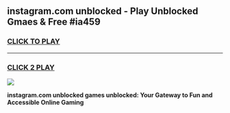 
## instagram.com unblocked - Play Unblocked Gmaes & Free #ia459
<h3>
<a href="https://news.freeplayer.one?title=instagram.com_unblocked&ref=24F">CLICK TO PLAY</a></h3>
<hr>

<h3>
<a href="https://news.freeplayer.one?title=instagram.com_unblocked&ref=24F">CLICK 2 PLAY</a>
  
</h3>

<a href="https://news.freeplayer.one?title=instagram.com_unblocked&ref=24F/"><img src="https://clearcache.store/games.png"></a>


**instagram.com unblocked games unblocked: Your Gateway to Fun and Accessible Online Gaming**
